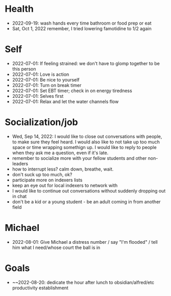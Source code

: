 # Health
* 2022-09-19: wash hands every time bathroom or food prep or eat
* Sat, Oct 1, 2022 remember, I tried lowering famotidine to 1/2 again

# Self

- 2022-07-01: If feeling strained: we don't have to glomp together to be this person
- 2022-07-01: Love is action
- 2022-07-01: Be nice to yourself
- 2022-07-01: Turn on break timer
- 2022-07-01: Set EBT timer; check in on energy tiredness
- 2022-07-01: Selves first
- 2022-07-01: Relax and let the water channels flow

# Socialization/job
* Wed, Sep 14, 2022: I would like to close out conversations with people, to make sure they feel heard. I would also like to not take up too much space or time wrapping somethign up. I would like to reply to people when they ask me a question, even if it's late.
* remember to socialize more with your fellow students and other non-leaders 
* how to interrupt less? calm down, breathe, wait.
* don't suck up too much, ok?
* participate more on indexers lists
* keep an eye out for local indexers to network with
* I would like to continue out conversations without suddenly dropping out in chat
* don't be a kid or a young student - be an adult coming in from another field

# Michael

* 2022-08-01: Give Michael a distress number / say "I'm flooded" / tell him what I need/whose court the ball is in

# Goals

* ~~2022-08-20: dedicate the hour after lunch to obsidian/alfred/etc productivity establishment
